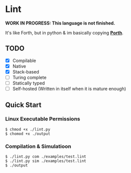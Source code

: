 # Lint

**WORK IN PROGRESS: This language is not finished.**

It's like Forth, but in python & im basically copying **[Porth](https://gitlab.com/tsoding/porth)**.

## TODO
- [x] Compilable
- [x] Native
- [x] Stack-based
- [ ] Turing complete
- [ ] Statically typed
- [ ] Self-hosted (Written in itself when it is mature enough) 

## Quick Start

### Linux Executable Permissions
```console
$ chmod +x ./lint.py
$ chomod +x ./output
```

### Compilation & Simulatioon
```console
$ ./lint.py com ./examples/test.lint
$ ./lint.py sim ./examples/test.lint
$ ./output
```
